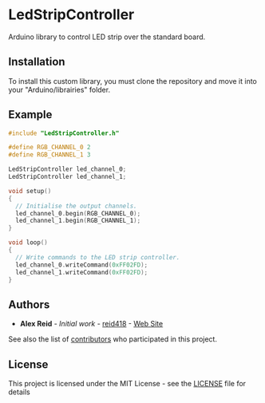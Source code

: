 # LedStripController
Arduino library to control LED strip over the standard board.

## Installation
To install this custom library, you must clone the repository and move it into your "Arduino/librairies" folder.

## Example
```ino
#include "LedStripController.h"

#define RGB_CHANNEL_0 2
#define RGB_CHANNEL_1 3

LedStripController led_channel_0;
LedStripController led_channel_1;

void setup() 
{
  // Initialise the output channels.
  led_channel_0.begin(RGB_CHANNEL_0);
  led_channel_1.begin(RGB_CHANNEL_1);
}

void loop() 
{
  // Write commands to the LED strip controller.
  led_channel_0.writeCommand(0xFF02FD);
  led_channel_1.writeCommand(0xFF02FD);
}
```

## Authors

* **Alex Reid** - *Initial work* - [reid418](https://github.com/reid418) - [Web Site](https://reid-projects.com)

See also the list of [contributors](https://github.com/reid418/LedStripController/graphs/contributors) who participated in this project.

## License

This project is licensed under the MIT License - see the [LICENSE](LICENSE) file for details
